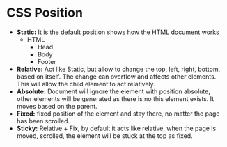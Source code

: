 # CSS Position

- **Static:** It is the default position shows how the HTML document works
    - HTML
        - Head
        - Body
        - Footer
- **Relative:** Act like Static, but allow to change the top, left, right, bottom, based on itself. The change can overflow and affects other elements. This will allow the child element to act relatively.
- **Absolute:** Document will ignore the element with position absolute, other elements will be generated as there is no this element exists. It moves based on the parent.
- **Fixed:** fixed position of the element and stay there, no matter the page has been scrolled.
- **Sticky:** Relative + Fix, by default it acts like relative, when the page is moved, scrolled, the element will be stuck at the top as fixed.
